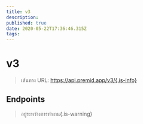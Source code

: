 ```yaml
---
title: v3
description:
published: true
date: 2020-05-22T17:36:46.315Z
tags:
---
```


# v3

> เส้นทาง URL: https://api.premid.app/v3/{.is-info}


## Endpoints
> อยู่ระหว่างการทํางาน{.is-warning}